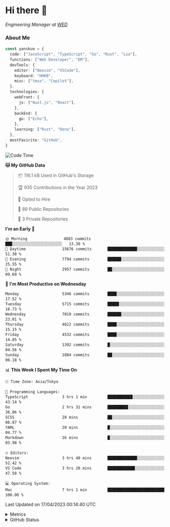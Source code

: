 # Hi there&nbsp;:wave:

<!-- ![Alt text](https://spotify-recently-played-readme.vercel.app/api?user=31kynbuubkiu3r4qh4hjuaglhfay) -->

_Engineering Manager at [WED](https://github.com/wedinc)_

### About Me

```ts
const yanskun = {
  code: ["JavaScript", "TypeScript", "Go", "Rust", "Lua"],
  functions: ["Web Developer", "EM"],
  devTools: {
    editor: ["Neovim", "VSCode"],
    keyboard: "HHKB",
    misc: ["tmux", "Copilot"],
  },
  technologies: {
    webFront: {
      js: ["Nuxt.js", "React"],
    },
    backEnd: {
      go: ["Echo"],
    },
    learning: ["Rust", "Deno"],
  },
  mostFavirite: "GitHub",
}
```

<!--START_SECTION:waka-->
![Code Time](http://img.shields.io/badge/Code%20Time-262%20hrs%2042%20mins-blue)

**🐱 My GitHub Data** 

> 📦 116.1 kB Used in GitHub's Storage 
 > 
> 🏆 935 Contributions in the Year 2023
 > 
> 💼 Opted to Hire
 > 
> 📜 89 Public Repositories 
 > 
> 🔑 3 Private Repositories 
 > 
**I'm an Early 🐤** 

```text
🌞 Morning                4083 commits        ███░░░░░░░░░░░░░░░░░░░░░░   13.38 % 
🌆 Daytime                15676 commits       █████████████░░░░░░░░░░░░   51.38 % 
🌃 Evening                7794 commits        ██████░░░░░░░░░░░░░░░░░░░   25.55 % 
🌙 Night                  2957 commits        ██░░░░░░░░░░░░░░░░░░░░░░░   09.69 % 
```
📅 **I'm Most Productive on Wednesday** 

```text
Monday                   5346 commits        ████░░░░░░░░░░░░░░░░░░░░░   17.52 % 
Tuesday                  5715 commits        █████░░░░░░░░░░░░░░░░░░░░   18.73 % 
Wednesday                7019 commits        ██████░░░░░░░░░░░░░░░░░░░   23.01 % 
Thursday                 4622 commits        ████░░░░░░░░░░░░░░░░░░░░░   15.15 % 
Friday                   4532 commits        ████░░░░░░░░░░░░░░░░░░░░░   14.85 % 
Saturday                 1392 commits        █░░░░░░░░░░░░░░░░░░░░░░░░   04.56 % 
Sunday                   1884 commits        ██░░░░░░░░░░░░░░░░░░░░░░░   06.18 % 
```


📊 **This Week I Spent My Time On** 

```text
🕑︎ Time Zone: Asia/Tokyo

💬 Programming Languages: 
TypeScript               3 hrs 1 min         ███████████░░░░░░░░░░░░░░   43.14 % 
Go                       2 hrs 31 mins       █████████░░░░░░░░░░░░░░░░   36.06 % 
SCSS                     28 mins             ██░░░░░░░░░░░░░░░░░░░░░░░   06.87 % 
YAML                     20 mins             █░░░░░░░░░░░░░░░░░░░░░░░░   04.77 % 
Markdown                 16 mins             █░░░░░░░░░░░░░░░░░░░░░░░░   03.98 % 

🔥 Editors: 
Neovim                   3 hrs 40 mins       █████████████░░░░░░░░░░░░   52.42 % 
VS Code                  3 hrs 20 mins       ████████████░░░░░░░░░░░░░   47.58 % 

💻 Operating System: 
Mac                      7 hrs 1 min         █████████████████████████   100.00 % 
```


 Last Updated on 17/04/2023 00:14:40 UTC
<!--END_SECTION:waka-->

<details>
  <summary>Metrics</summary>
  <img src="https://github.com/yanskun/yanskun/blob/main/github-metrics.svg" alt="Metrics">
</details>

<details>
  <summary>GitHub Status</summary>
  <picture>
    <source media="(prefers-color-scheme: dark)" srcset="https://raw.githubusercontent.com/yanskun/yanskun/master/profile-summary-card-output/nord_dark/0-profile-details.svg">
   <img src="https://raw.githubusercontent.com/yanskun/yanskun/master/profile-summary-card-output/default/0-profile-details.svg">
  </picture>
  <br>
  <picture>
    <source media="(prefers-color-scheme: dark)" srcset="https://raw.githubusercontent.com/yanskun/yanskun/master/profile-summary-card-output/nord_dark/1-repos-per-language.svg">
   <img src="https://raw.githubusercontent.com/yanskun/yanskun/master/profile-summary-card-output/default/1-repos-per-language.svg">
  </picture>
  <picture>
    <source media="(prefers-color-scheme: dark)" srcset="https://raw.githubusercontent.com/yanskun/yanskun/master/profile-summary-card-output/nord_dark/2-most-commit-language.svg">
   <img src="https://raw.githubusercontent.com/yanskun/yanskun/master/profile-summary-card-output/default/2-most-commit-language.svg">
  </picture>
  <br>
  <picture>
    <source media="(prefers-color-scheme: dark)" srcset="https://raw.githubusercontent.com/yanskun/yanskun/master/profile-summary-card-output/nord_dark/3-stats.svg">
   <img src="https://raw.githubusercontent.com/yanskun/yanskun/master/profile-summary-card-output/default/3-stats.svg">
  </picture>
  <picture>
    <source media="(prefers-color-scheme: dark)" srcset="https://raw.githubusercontent.com/yanskun/yanskun/master/profile-summary-card-output/nord_dark/4-productive-time.svg">
   <img src="https://raw.githubusercontent.com/yanskun/yanskun/master/profile-summary-card-output/default/4-productive-time.svg">
  </picture>
</details>
